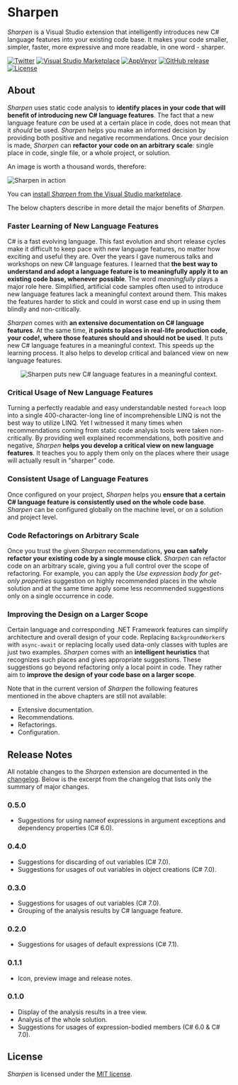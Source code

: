 # Sharpen
*Sharpen* is a Visual Studio extension that intelligently introduces new C# language features into your existing code base. It makes your code smaller, simpler, faster, more expressive and more readable, in one word - sharper.

[![Twitter](https://img.shields.io/badge/twitter-sharpenrocks-brightgreen.svg?logo=twitter)](https://twitter.com/sharpenrocks)
[![Visual Studio Marketplace](https://img.shields.io/badge/visual%20studio%20marketplace-v0.5.0-blue.svg)](https://marketplace.visualstudio.com/items?itemName=ironcev.sharpen)
[![AppVeyor](https://img.shields.io/appveyor/ci/ironcev/sharpen.svg)](https://ci.appveyor.com/project/ironcev/sharpen)
[![GitHub release](https://img.shields.io/github/release/ironcev/sharpen/all.svg)](https://github.com/ironcev/sharpen/releases)
[![License](https://img.shields.io/github/license/ironcev/sharpen.svg)](https://github.com/ironcev/sharpen/blob/master/LICENSE)

## About
*Sharpen* uses static code analysis to **identify places in your code that will benefit of introducing new C# language features**. The fact that a new language feature *can* be used at a certain place in code, does not mean that it *should* be used. *Sharpen* helps you make an informed decision by providing both positive and negative recommendations. Once your decision is made, *Sharpen* can **refactor your code on an arbitrary scale**: single place in code, single file, or a whole project, or solution.

An image is worth a thousand words, therefore:

![Sharpen in action](https://raw.githubusercontent.com/ironcev/sharpen/master/images/demo.gif)

You can [install *Sharpen* from the Visual Studio marketplace](https://marketplace.visualstudio.com/items?itemName=ironcev.sharpen).

The below chapters describe in more detail the major benefits of *Sharpen*.

### Faster Learning of New Language Features
C# is a fast evolving language. This fast evolution and short release cycles make it difficult to keep pace with new language features, no matter how exciting and useful they are. Over the years I gave numerous talks and workshops on new C# language features. I learned that **the best way to understand and adopt a language feature is to meaningfully apply it to an existing code base, whenever possible**. The word *meaningfully* plays a major role here. Simplified, artificial code samples often used to introduce new language features lack a meaningful context around them. This makes the features harder to stick and could in worst case end up in using them blindly and non-critically.

*Sharpen* comes with **an extensive documentation on C# language features**. At the same time, **it points to places in real-life production code, your code!, where those features should and should not be used**. It puts new C# language features in a meaningful context. This speeds up the learning process. It also helps to develop critical and balanced view on new language features.

<p align="center">
    <img src="https://raw.githubusercontent.com/ironcev/sharpen/master/images/faster-learning-of-new-language-features.png" alt="Sharpen puts new C# language features in a meaningful context." style="max-width:100%;">
</p>

### Critical Usage of New Language Features
Turning a perfectly readable and easy understandable nested `foreach` loop into a single 400-character-long line of incomprehensible LINQ is not the best way to utilize LINQ. Yet I witnessed it many times when recommendations coming from static code analysis tools were taken non-critically. By providing well explained recommendations, both positive and negative, *Sharpen* **helps you develop a critical view on new language features**. It teaches you to apply them only on the places where their usage will actually result in "sharper" code.

### Consistent Usage of Language Features
Once configured on your project, *Sharpen* helps you **ensure that a certain C# language feature is consistently used on the whole code base**. *Sharpen* can be configured globally on the machine level, or on a solution and project level.

### Code Refactorings on Arbitrary Scale
Once you trust the given *Sharpen* recommendations, **you can safely refactor your existing code by a single mouse click**. *Sharpen* can refactor code on an arbitrary scale, giving you a full control over the scope of refactoring. For example, you can apply the *Use expression body for get-only properties* suggestion on highly recommended places in the whole solution and at the same time apply some less recommended suggestions only on a single occurrence in code.

### Improving the Design on a Larger Scope
Certain language and corresponding .NET Framework features can simplify architecture and overall design of your code. Replacing `BackgroundWorker`s with `async-await` or replacing locally used data-only classes with tuples are just two examples. *Sharpen* comes with an **intelligent heuristics** that recognizes such places and gives appropriate suggestions. These suggestions go beyond refactoring only a local point in code. They rather aim to **improve the design of your code base on a larger scope**.

Note that in the current version of *Sharpen* the following features mentioned in the above chapters are still not available:

- Extensive documentation.
- Recommendations.
- Refactorings.
- Configuration.

## Release Notes
All notable changes to the *Sharpen* extension are documented in the [changelog](https://github.com/ironcev/sharpen/blob/master/CHANGELOG.md). Below is the excerpt from the changelog that lists only the summary of major changes.

### 0.5.0
- Suggestions for using nameof expressions in argument exceptions and dependency properties (C# 6.0).

### 0.4.0
- Suggestions for discarding of out variables (C# 7.0).
- Suggestions for usages of out variables in object creations (C# 7.0).

### 0.3.0
- Suggestions for usages of out variables (C# 7.0).
- Grouping of the analysis results by C# language feature.

### 0.2.0
- Suggestions for usages of default expressions (C# 7.1).

### 0.1.1
- Icon, preview image and release notes.

### 0.1.0
- Display of the analysis results in a tree view.
- Analysis of the whole solution.
- Suggestions for usages of expression-bodied members (C# 6.0 & C# 7.0).

## License
*Sharpen* is licensed under the [MIT license](https://github.com/ironcev/sharpen/blob/master/LICENSE).
